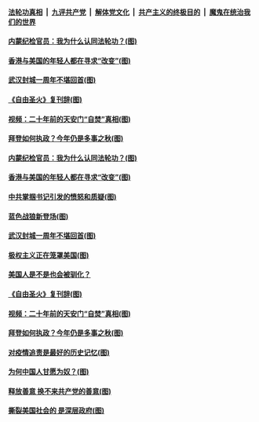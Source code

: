####  [法轮功真相](../../../../basic/blob/master/README.md?t=01242301) &nbsp;|&nbsp; [九评共产党](../../../../9ping.md/blob/master/README.md?t=01242301) &nbsp;|&nbsp; [解体党文化](../../../../jtdwh.md/blob/master/README.md?t=01242301)  &nbsp;|&nbsp; [共产主义的终极目的](../../../../gczydzjmd.md/blob/master/README.md?t=01242301) &nbsp;|&nbsp; [魔鬼在统治我们的世界](../../../../mgztzwmdsj.md/blob/master/README.md?t=01242301) 

#### [内蒙纪检官员：我为什么认同法轮功？(图)](../pages/p4/960109.md?t=01242301) 

#### [香港与美国的年轻人都在寻求“改变”(图)](../pages/p4/960162.md?t=01242301) 

#### [武汉封城一周年不堪回首(图)](../pages/p4/960117.md?t=01242301) 

#### [《自由圣火》复刊辞(图)](../pages/p4/960077.md?t=01242301) 

#### [视频：二十年前的天安门“自焚”真相(图)](../pages/p4/960075.md?t=01242301) 

#### [拜登如何执政？今年仍是多事之秋(图)](../pages/p4/960020.md?t=01242301) 



#### [内蒙纪检官员：我为什么认同法轮功？(图)](../pages/p4/960109.md?t=01242301) 

#### [香港与美国的年轻人都在寻求“改变”(图)](../pages/p4/960162.md?t=01242301) 

#### [中共掌掴书记引发的愤怒和质疑(图)](../pages/p4/960145.md?t=01242301) 

#### [蓝色战狼新登场(图)](../pages/p4/960158.md?t=01242301) 

#### [武汉封城一周年不堪回首(图)](../pages/p4/960117.md?t=01242301) 

#### [极权主义正在笼罩美国(图)](../pages/p4/960083.md?t=01242301) 

#### [美国人是不是也会被驯化？](../pages/p4/960082.md?t=01242301) 

#### [《自由圣火》复刊辞(图)](../pages/p4/960077.md?t=01242301) 

#### [视频：二十年前的天安门“自焚”真相(图)](../pages/p4/960075.md?t=01242301) 




#### [拜登如何执政？今年仍是多事之秋(图)](../pages/p4/960020.md?t=01242301) 

#### [对疫情追责是最好的历史记忆(图)](../pages/p4/960025.md?t=01242301) 

#### [为何中国人甘愿为奴？(图)](../pages/p4/960031.md?t=01242301) 

#### [释放善意 换不来共产党的善意(图)](../pages/p4/960030.md?t=01242301) 

#### [撕裂美国社会的 是深层政府(图)](../pages/p4/960029.md?t=01242301) 



